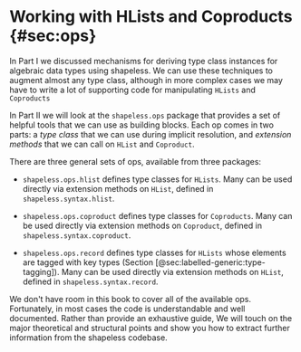 # Working with HLists and Coproducts {#sec:ops}

In Part I we discussed mechanisms for
deriving type class instances
for algebraic data types using shapeless.
We can use these techniques
to augment almost any type class,
although in more complex cases
we may have to write a lot of supporting code
for manipulating `HLists` and `Coproducts`

In Part II we will look at the `shapeless.ops` package
that provides a set of helpful tools
that we can use as building blocks.
Each op comes in two parts:
a *type class* that we can use during implicit resolution,
and *extension methods* that we can call on `HList` and `Coproduct`.

There are three general sets of ops,
available from three packages:

  - `shapeless.ops.hlist` defines type classes for `HLists`.
    Many can be used directly via extension methods on `HList`,
    defined in `shapeless.syntax.hlist`.

  - `shapeless.ops.coproduct` defines type classes for `Coproducts`.
    Many can be used directly via extension methods on `Coproduct`,
    defined in `shapeless.syntax.coproduct`.

  - `shapeless.ops.record` defines type classes for `HLists`
    whose elements are tagged with key types
    (Section [@sec:labelled-generic:type-tagging]).
    Many can be used directly via extension methods on `HList`,
    defined in `shapeless.syntax.record`.

We don't have room in this book
to cover all of the available ops.
Fortunately, in most cases the code
is understandable and well documented.
Rather than provide an exhaustive guide,
We will touch on
the major theoretical and structural points
and show you how to extract further information
from the shapeless codebase.
